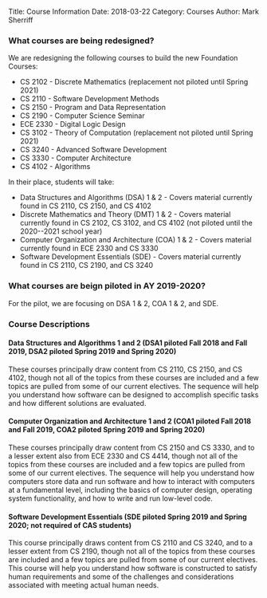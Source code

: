 Title: Course Information
Date: 2018-03-22
Category: Courses
Author: Mark Sherriff

### What courses are being redesigned?

We are redesigning the following courses to build the new Foundation Courses:

* CS 2102 - Discrete Mathematics (replacement not piloted until Spring 2021)
* CS 2110 - Software Development Methods
* CS 2150 - Program and Data Representation
* CS 2190 - Computer Science Seminar
* ECE 2330 - Digital Logic Design
* CS 3102 - Theory of Computation (replacement not piloted until Spring 2021)
* CS 3240 - Advanced Software Development
* CS 3330 - Computer Architecture
* CS 4102 - Algorithms

In their place, students will take:

* Data Structures and Algorithms (DSA) 1 & 2 - Covers material currently found in CS 2110, CS 2150, and CS 4102
* Discrete Mathematics and Theory (DMT) 1 & 2 - Covers material currently found in CS 2102, CS 3102, and CS 4102  (not piloted until the 2020--2021 school year)
* Computer Organization and Architecture (COA) 1 & 2 - Covers material currently found in ECE 2330 and CS 3330
* Software Development Essentials (SDE) - Covers material currently found in CS 2110, CS 2190, and CS 3240

### What courses are beign piloted in AY 2019-2020?

For the pilot, we are focusing on DSA 1 & 2, COA 1 & 2, and SDE.

### Course Descriptions

#### Data Structures and Algorithms 1 and 2 (DSA1 piloted Fall 2018 and Fall 2019, DSA2 piloted Spring 2019 and Spring 2020)
These courses principally draw content from CS 2110, CS 2150, and CS 4102, though not all of the topics from these courses are included and a few topics are pulled from some of our current electives. The sequence will help you understand how software can be designed to accomplish specific tasks and how different solutions are evaluated.

#### Computer Organization and Architecture 1 and 2 (COA1 piloted Fall 2018 and Fall 2019, COA2 piloted Spring 2019 and Spring 2020)
These courses principally draw content from CS 2150 and CS 3330, and to a lesser extent also from ECE 2330 and CS 4414, though not all of the topics from these courses are included and a few topics are pulled from some of our current electives. The sequence will help you understand how computers store data and run software and how to interact with computers at a fundamental level, including the basics of computer design, operating system functionality, and how to write and run low-level code.

#### Software Development Essentials (SDE piloted Spring 2019 and Spring 2020; not required of CAS students)
This course principally draws content from CS 2110 and CS 3240, and to a lesser extent from CS 2190, though not all of the topics from these courses are included and a few topics are pulled from some of our current electives. This course will help you understand how software is constructed to satisfy human requirements and some of the challenges and considerations associated with meeting actual human needs.
